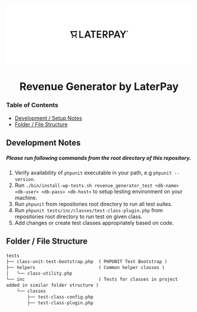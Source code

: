 <p align="center"><img src="./wporgassets/banner-772x250.png" /></p>

<h1 align="center"> Revenue Generator by LaterPay </h1>

### Table of Contents
- [Development / Setup Notes](#development-notes)
- [Folder / File Structure](#folder--file-structure)

## Development Notes

##### Please run following commands from the root directory of this repository.

1. Verify availability of `phpunit` executable in your path, e.g `phpunit --version`.
2. Run `./bin/install-wp-tests.sh revenue_generator_test <db-name> <db-user> <db-pass> <db-host>` to setup testing environment on your machine.
3. Run `phpunit` from repositories root directory to run all test suites.
4. Run `phpunit tests/inc/classes/test-class-plugin.php` from repositories root directory to run test on given class.
5. Add changes or create test classes appropriately based on code.

## Folder / File Structure

```text
tests
├── class-unit-test-bootstrap.php  ( PHPUNIT Test Bootstrap )
├── helpers                        ( Common helper classes )
│   └── class-utility.php
└── inc                            ( Tests for classes in project added in similar folder structure )
    └── classes
        ├── test-class-config.php
        ├── test-class-plugin.php
```
